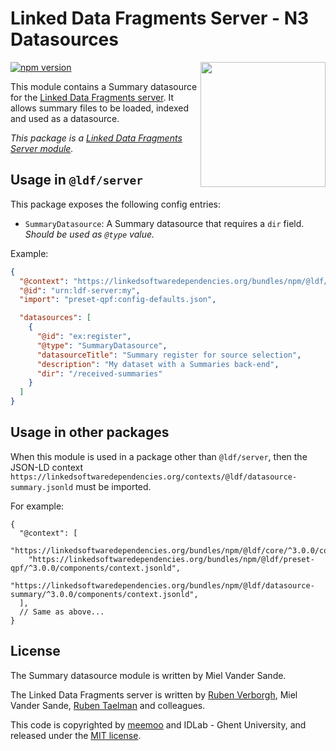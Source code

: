 # Linked Data Fragments Server - N3 Datasources
<img src="http://linkeddatafragments.org/images/logo.svg" width="200" align="right" alt="" />

[![npm version](https://badge.fury.io/js/%40ldf%2Fdatasource-summary.svg)](https://www.npmjs.com/package/@ldf/datasource-summary)

This module contains a Summary datasource for the [Linked Data Fragments server](https://github.com/LinkedDataFragments/Server.js).
It allows summary files to be loaded, indexed and used as a datasource.

_This package is a [Linked Data Fragments Server module](https://github.com/LinkedDataFragments/Server.js/)._

## Usage in `@ldf/server`

This package exposes the following config entries:
* `SummaryDatasource`: A Summary datasource that requires a `dir` field. _Should be used as `@type` value._

Example:
```json
{
  "@context": "https://linkedsoftwaredependencies.org/bundles/npm/@ldf/server/^3.0.0/components/context.jsonld",
  "@id": "urn:ldf-server:my",
  "import": "preset-qpf:config-defaults.json",

  "datasources": [
    {
      "@id": "ex:register",
      "@type": "SummaryDatasource",
      "datasourceTitle": "Summary register for source selection",
      "description": "My dataset with a Summaries back-end",
      "dir": "/received-summaries"
    }
  ]
}
```

## Usage in other packages

When this module is used in a package other than `@ldf/server`,
then the JSON-LD context `https://linkedsoftwaredependencies.org/contexts/@ldf/datasource-summary.jsonld` must be imported.

For example:
```
{
  "@context": [
    "https://linkedsoftwaredependencies.org/bundles/npm/@ldf/core/^3.0.0/components/context.jsonld",
    "https://linkedsoftwaredependencies.org/bundles/npm/@ldf/preset-qpf/^3.0.0/components/context.jsonld",
    "https://linkedsoftwaredependencies.org/bundles/npm/@ldf/datasource-summary/^3.0.0/components/context.jsonld",
  ],
  // Same as above...
}
```

## License
The Summary datasource module  is written by Miel Vander Sande.

The Linked Data Fragments server is written by [Ruben Verborgh](https://ruben.verborgh.org/), Miel Vander Sande, [Ruben Taelman](https://www.rubensworks.net/) and colleagues.

This code is copyrighted by [meemoo](http://meemoo.be/) and IDLab - Ghent University,
and released under the [MIT license](http://opensource.org/licenses/MIT).
